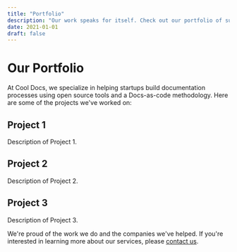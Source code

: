 ```yaml
---
title: "Portfolio"
description: "Our work speaks for itself. Check out our portfolio of successful projects."
date: 2021-01-01
draft: false
---
```


# Our Portfolio

At Cool Docs, we specialize in helping startups build documentation processes using open source tools and a Docs-as-code methodology. Here are some of the projects we've worked on:

## Project 1

Description of Project 1. 

## Project 2

Description of Project 2.

## Project 3

Description of Project 3.

We're proud of the work we do and the companies we've helped. If you're interested in learning more about our services, please [contact us](/contact/).